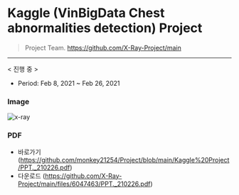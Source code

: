 # Kaggle (VinBigData Chest abnormalities detection) Project

> Project Team. <https://github.com/X-Ray-Project/main>
***

< 진행 중 >
- Period: Feb 8, 2021 ~ Feb 26, 2021

### Image
![x-ray](https://user-images.githubusercontent.com/74335601/109665208-48753200-7bb1-11eb-9cb3-ebbeedd57af1.png)

### PDF
+ 바로가기
(https://github.com/monkey21254/Project/blob/main/Kaggle%20Project/PPT._210226.pdf)
+ 다운로드
(https://github.com/X-Ray-Project/main/files/6047463/PPT._210226.pdf)
